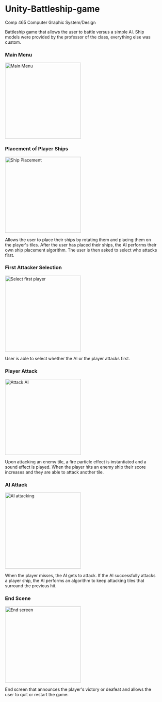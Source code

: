 # Unity-Battleship-game
Comp 465 Computer Graphic System/Design

Battleship game that allows the user to battle versus a simple AI. Ship models were provided by the professor of the class, everything else was custom.
### Main Menu
<img src="https://github.com/MeowSalsa/Unity-Battleship-game/assets/100064587/ba1f04a8-3095-4832-90b3-8ddc77b4cb2e" width="250" alt="Main Menu"> 

### Placement of Player Ships
<img src="https://github.com/MeowSalsa/Unity-Battleship-game/assets/100064587/6bf6962b-186d-4871-9b70-8c4d3fda5aed" width="250" alt="Ship Placement"> 

Allows the user to place their ships by rotating them and placing them on the player's tiles. After the user has placed their ships, the AI performs their own ship placement algorithm. The user is then asked to select who attacks first.

### First Attacker Selection
<img src="https://github.com/MeowSalsa/Unity-Battleship-game/assets/100064587/701d0330-d230-480a-930d-4b9776fe4e2a" width="250" alt="Select first player"> 


User is able to select whether the AI or the player attacks first.

### Player Attack
<img src="https://github.com/MeowSalsa/Unity-Battleship-game/assets/100064587/ed6d672f-f6ab-47d6-a91f-3a6e037f75ad" width="250" alt="Attack AI"> 


Upon attacking an enemy tile, a fire particle effect is instantiated and a sound effect is played. When the player hits an enemy ship their score increases and they are able to attack another tile.

### AI Attack
<img src="https://github.com/MeowSalsa/Unity-Battleship-game/assets/100064587/c1b5c0c2-feee-4382-bcd2-30a723f97011" width="250" alt="AI attacking"> 

When the player misses, the AI gets to attack. If the AI successfully attacks a player ship, the AI performs an algorithm to keep attacking tiles that surround the previous hit.

### End Scene
<img src="https://github.com/MeowSalsa/Unity-Battleship-game/assets/100064587/4e45ccb7-e444-4bf9-9de3-4df2885972f8" width="250" alt="End screen"> 

End screen that announces the player's victory or deafeat and allows the user to quit or restart the game.


